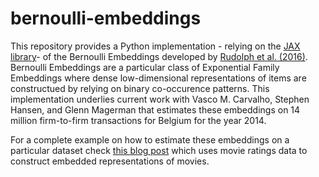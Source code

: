 # bernoulli-embeddings

This repository provides a Python implementation - relying on the [JAX library](https://github.com/google/jax)- of the Bernoulli Embeddings developed by [Rudolph et al. (2016)](https://arxiv.org/abs/1608.00778). Bernoulli Embeddings are a particular class of Exponential Family Embeddings where dense low-dimensional representations of items are constructued by relying on binary co-occurence patterns. This implementation underlies current work with Vasco M. Carvalho, Stephen Hansen, and Glenn Magerman that estimates these embeddings on 14 million firm-to-firm transactions for Belgium for the year 2014.


For a complete example on how to estimate these embeddings on a particular dataset check [this blog post](https://yabramuvdi.github.io/movies_embeddings_estimation/) which uses movie ratings data to construct embedded representations of movies.
